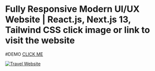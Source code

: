 # Fully Responsive Modern UI/UX Website | React.js, Next.js 13, Tailwind CSS click image or link to visit the website

#DEMO <a href="https://camptraveler.com/" >CLICK ME </a> 

[![Travel Website](https://i.ibb.co/wrGZhPP/YT-Thumbnails-5.png)](https://camptraveler.com/)
